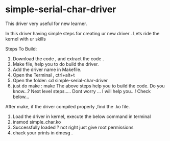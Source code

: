 # simple-serial-char-driver
This driver very useful for new learner.

In this driver having simple steps for creating ur new driver .
Lets ride the kernel with ur skills

Steps To Build:
1. Download the code , and extract the code .
2. Make file, help you to do  build the driver.
3. Add the driver name in Makefile.
4. Open the Terminal , ctrl+alt+t
5. Open the folder: cd simple-serial-char-driver
6. just do make : make
The above steps help you to build the code.
Do you know...? Next level steps.....
Dont worry ... I will help you...! Check below...

After make, if the driver compiled properly ,find the .ko file.
1. Load the driver in kernel, execute the below command in terminal
2. insmod simple_char.ko
3. Successfully loaded ? not right just give root permissions
4. chack your prints in dmesg .
